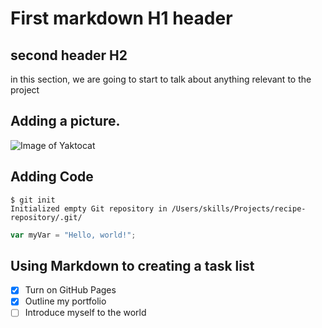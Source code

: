 # First markdown H1 header
## second header H2
in this section, we are going to start to talk about anything relevant to the project

## Adding a picture.
![Image of Yaktocat](https://octodex.github.com/images/yaktocat.png)

## Adding Code

```
$ git init
Initialized empty Git repository in /Users/skills/Projects/recipe-repository/.git/
```

``` javascript
var myVar = "Hello, world!";
```
## Using Markdown to creating a task list
- [x] Turn on GitHub Pages
- [x] Outline my portfolio
- [ ] Introduce myself to the world
